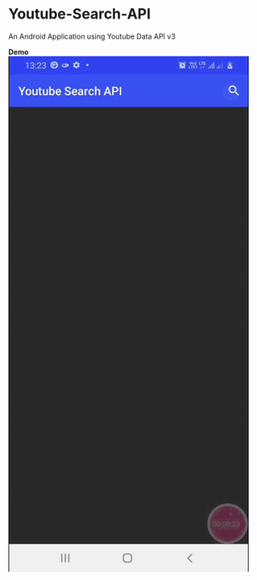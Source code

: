 # Youtube-Search-API
An Android Application using Youtube Data API v3

**Demo**
![demo-gif](https://github.com/Someshagrawal/Youtube-Search-API/blob/master/demo.gif)